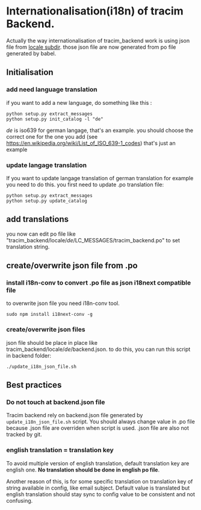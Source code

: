 # Internationalisation(i18n) of tracim Backend.

Actually the way internationalisation of tracim_backend work is using json file from [locale subdir](../tracim_backend/locale).
those json file are now generated from po file generated by babel.

## Initialisation

### add need language translation

if you want to add a new language, do something like this :

    python setup.py extract_messages
    python setup.py init_catalog -l "de"

_de_ is iso639 for german langage, that's an example. you should choose the correct one for
the one you add (see https://en.wikipedia.org/wiki/List_of_ISO_639-1_codes)
that's just an example

### update langage translation

If you want to update langage translation of german translation for example you need to do this.
you first need to update .po translation file:

    python setup.py extract_messages
    python setup.py update_catalog

## add translations

you now can edit po file like "tracim_backend/locale/_de_/LC_MESSAGES/tracim_backend.po" to set translation string.

## create/overwrite json file from .po

### install i18n-conv to convert .po file as json i18next compatible file

to overwrite json file you need i18n-conv tool.

    sudo npm install i18next-conv -g

### create/overwrite json files

json file should be place in place like tracim_backend/locale/_de_/backend.json.
to do this, you can run this script in backend folder:

    ./update_i18n_json_file.sh

## Best practices

### Do not touch at backend.json file
Tracim backend rely on backend.json file generated by `update_i18n_json_file.sh` script.
You should always change value in .po file because .json file are overriden when script is used. .json
file are also not tracked by git.

### english translation = translation key
To avoid multiple version of english translation, default translation key are english one.
**No translation should be done in english po file**.

Another reason of this, is for some specific translation on translation key of string available in config, like email subject.
Default value is translated but english translation should stay
sync to config value to be consistent and not confusing.
